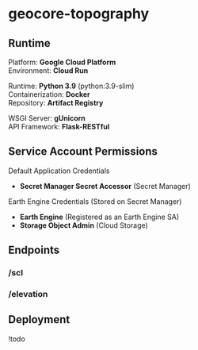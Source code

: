 # geocore-topography

## Runtime
Platform: **Google Cloud Platform**  
Environment: **Cloud Run**  

Runtime: **Python 3.9** (python:3.9-slim)  
Containerization: **Docker**  
Repository: **Artifact Registry**

WSGI Server: **gUnicorn**  
API Framework: **Flask-RESTful**  

## Service Account Permissions
Default Application Credentials
- **Secret Manager Secret Accessor** (Secret Manager)  

Earth Engine Credentials (Stored on Secret Manager)
- **Earth Engine** (Registered as an Earth Engine SA)
- **Storage Object Admin** (Cloud Storage)


## Endpoints
### /scl
### /elevation

## Deployment
!todo